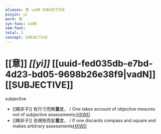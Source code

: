 ```yaml
---
aliases: 意 vadN SUBJECTIVE
pinyin: yì
word: 意
syn-func: vadN
sem-feat: 
total: 2
concept: SUBJECTIVE 
---
```

# [[意]] *[[yì]]*  [[uuid-fed035db-e7bd-4d23-bd05-9698b26e38f9|vadN]] [[SUBJECTIVE]]
subjective
 - [[韓非子]] 有尺寸而無**意**度， / One takes account of objective mesures not of subjective assessments;[HXWD](https://hxwd.org/textview.html?location=KR3c0005_tls_025-3a.5)
 - [[韓非子]] 去規矩而妄**意**度， / If one discards compass and square and makes arbitrary assessments[HXWD](https://hxwd.org/textview.html?location=KR3c0005_tls_027-6a.4)
